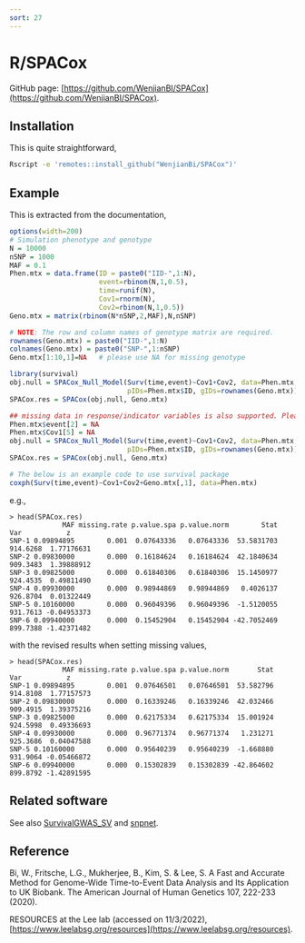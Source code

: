 ```yaml
---
sort: 27
---
```


# R/SPACox

GitHub page: [https://github.com/WenjianBI/SPACox](https://github.com/WenjianBI/SPACox).

## Installation

This is quite straightforward,

```bash
Rscript -e 'remotes::install_github("WenjianBi/SPACox")'
```

## Example

This is extracted from the documentation,

```R
options(width=200)
# Simulation phenotype and genotype
N = 10000
nSNP = 1000
MAF = 0.1
Phen.mtx = data.frame(ID = paste0("IID-",1:N),
                      event=rbinom(N,1,0.5),
                      time=runif(N),
                      Cov1=rnorm(N),
                      Cov2=rbinom(N,1,0.5))
Geno.mtx = matrix(rbinom(N*nSNP,2,MAF),N,nSNP)

# NOTE: The row and column names of genotype matrix are required.
rownames(Geno.mtx) = paste0("IID-",1:N)
colnames(Geno.mtx) = paste0("SNP-",1:nSNP)
Geno.mtx[1:10,1]=NA   # please use NA for missing genotype

library(survival)
obj.null = SPACox_Null_Model(Surv(time,event)~Cov1+Cov2, data=Phen.mtx,
                             pIDs=Phen.mtx$ID, gIDs=rownames(Geno.mtx))
SPACox.res = SPACox(obj.null, Geno.mtx)

## missing data in response/indicator variables is also supported. Please do not remove pIDs of subjects with missing data, the program will do it.
Phen.mtx$event[2] = NA
Phen.mtx$Cov1[5] = NA
obj.null = SPACox_Null_Model(Surv(time,event)~Cov1+Cov2, data=Phen.mtx,
                             pIDs=Phen.mtx$ID, gIDs=rownames(Geno.mtx))
SPACox.res = SPACox(obj.null, Geno.mtx)

# The below is an example code to use survival package
coxph(Surv(time,event)~Cov1+Cov2+Geno.mtx[,1], data=Phen.mtx)
```

e.g.,

```
> head(SPACox.res)
             MAF missing.rate p.value.spa p.value.norm        Stat      Var           z
SNP-1 0.09894895        0.001  0.07643336   0.07643336  53.5831703 914.6268  1.77176631
SNP-2 0.09830000        0.000  0.16184624   0.16184624  42.1840634 909.3483  1.39888912
SNP-3 0.09825000        0.000  0.61840306   0.61840306  15.1450977 924.4535  0.49811490
SNP-4 0.09930000        0.000  0.98944869   0.98944869   0.4026137 926.8704  0.01322449
SNP-5 0.10160000        0.000  0.96049396   0.96049396  -1.5120055 931.7613 -0.04953373
SNP-6 0.09940000        0.000  0.15452904   0.15452904 -42.7052469 899.7388 -1.42371482
```

with the revised results when setting missing values,

```
> head(SPACox.res)
             MAF missing.rate p.value.spa p.value.norm       Stat      Var           z
SNP-1 0.09894895        0.001  0.07646501   0.07646501  53.582796 914.8108  1.77157573
SNP-2 0.09830000        0.000  0.16339246   0.16339246  42.032466 909.4915  1.39375216
SNP-3 0.09825000        0.000  0.62175334   0.62175334  15.001924 924.5998  0.49336693
SNP-4 0.09930000        0.000  0.96771374   0.96771374   1.231271 925.3686  0.04047588
SNP-5 0.10160000        0.000  0.95640239   0.95640239  -1.668880 931.9064 -0.05466872
SNP-6 0.09940000        0.000  0.15302839   0.15302839 -42.864602 899.8792 -1.42891595
```

## Related software

See also [SurvivalGWAS_SV](https://cambridge-ceu.github.io/csd3/applications/SurvivalGWAS_SV.html) and [snpnet](https://cambridge-ceu.github.io/csd3/R/snpnet.html).

## Reference

Bi, W., Fritsche, L.G., Mukherjee, B., Kim, S. & Lee, S. A Fast and Accurate Method for Genome-Wide Time-to-Event Data Analysis and Its Application to UK Biobank. The American Journal of Human Genetics 107, 222-233 (2020).

RESOURCES at the Lee lab (accessed on 11/3/2022), [https://www.leelabsg.org/resources](https://www.leelabsg.org/resources).
